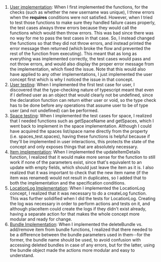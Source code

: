 1. [User implementation](../context/src/concepts/User/implementation.ts/20251019_134059.56d63478.md): When I first implemented the functions, for the checks (such as whether the new username was unique), I threw errors when the **requires** conditions were not satisfied. However, when I tried to test those functions to make sure they handled failure cases properly, the test cases always threw errors because they would call the functions which would then throw errors. This was bad since there was no way for me to pass the test cases in that case. So, I instead changed the functions so that they did not throw errors, and instead printed the error message then returned (which broke the flow and prevented the rest of the function from executing). This meant that as long as everything was implemented correctly, the test cases would pass and not throw errors, and would also display the proper error message from the implementation, which fixed the issue. Note that this would also have applied to any other implementations, I just implemented the user concept first which is why I noticed the issue in that concept.
2. [User testing](../context/src/concepts/User/testing.ts/20251019_195246.a7519a32.md): When I implemented the first test case for user, I discovered that the type-checking nature of typescript meant that even if I defined user as an object that would clearly not be undefined, since the declaration function can return either user or void, so the type check has to be done before any operations that assume user to be of type user (and not undefined) can be performed. 
3. [Space testing](../context/src/concepts/Space/testing.ts/20251019_202025.0388de51.md): When I implemented the test cases for space, I realized that I needed functions such as getSpaceName and getSpaces, which I went back to implement in the space implementation. Although I could have acquired the spaces list/space name directly from the property (i.e. spaces_test.spaces), having these functions is helpful because if they'll be implemented in user interactions, this protects the state of the concept and only exposes things that are absolutely necessary. 
4. [Item implementation](../context/src/concepts/Item/implementation.ts/20251019_203119.beb316ec.md): When I implemented the updateItemDetails function, I realized that it would make more sense for the function to still work if none of the parameters exist, since that's equivalent to an update with empty fields, which should just leave the item as it is. I also realized that it was important to check that the new item name (if the item was renamed) would not result in duplicates, so I added that to both the implementation and the specification conditions. 
5. [LocationLog Implementation](../context/src/concepts/LocationLog/implementation.ts/20251019_213800.2379dc3c.md): When I implemented the LocationLog concept, I realized that it was necessary to do a createLog function. This was further solidified when I did the tests for LocationLog. Creating the log was necessary in order to perform actions and tests on it, and although placeItem could create the logs if they didn't exist already, having a separate action for that makes the whole concept more modular and ready for change. 
6. [Bundle Implementation](../context/src/concepts/Bundle/implementation.ts/20251019_213958.ebc09953.md): When I implemented the deleteBundle vs. add/remove item from bundle functions, I realized that there needed to be a difference between the bundle parameters used in them--for the former, the bundle name should be used, to avoid confusion with accessing deleted bundles in case of any errors, but for the latter, using the bundle object made the actions more modular and easy to understand. 